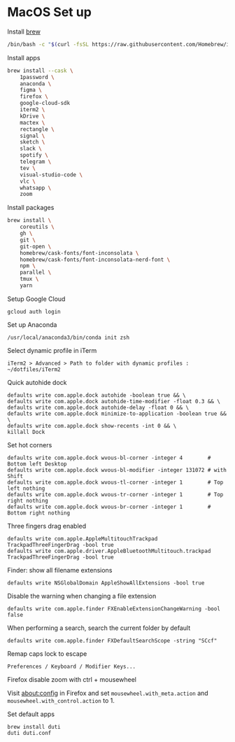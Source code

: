 # MacOS Set up

Install [brew](https://brew.sh)

```bash
/bin/bash -c "$(curl -fsSL https://raw.githubusercontent.com/Homebrew/install/HEAD/install.sh)"
```

Install apps

```bash
brew install --cask \
    1password \
    anaconda \
    figma \
    firefox \
    google-cloud-sdk
    iterm2 \
    kDrive \
    mactex \
    rectangle \
    signal \
    sketch \
    slack \
    spotify \
    telegram \
    tev \
    visual-studio-code \
    vlc \
    whatsapp \
    zoom
```

Install packages

```bash
brew install \
    coreutils \
    gh \
    git \
    git-open \
    homebrew/cask-fonts/font-inconsolata \
    homebrew/cask-fonts/font-inconsolata-nerd-font \
    npm \
    parallel \
    tmux \
    yarn
```

Setup Google Cloud

```
gcloud auth login
```

Set up Anaconda

```
/usr/local/anaconda3/bin/conda init zsh
```


Select dynamic profile in iTerm

`iTerm2 > Advanced > Path to folder with dynamic profiles : ~/dotfiles/iTerm2`

Quick autohide dock

```
defaults write com.apple.dock autohide -boolean true && \
defaults write com.apple.dock autohide-time-modifier -float 0.3 && \
defaults write com.apple.dock autohide-delay -float 0 && \
defaults write com.apple.dock minimize-to-application -boolean true && \
defaults write com.apple.dock show-recents -int 0 && \
killall Dock
```

Set hot corners
```
defaults write com.apple.dock wvous-bl-corner -integer 4        # Bottom left Desktop
defaults write com.apple.dock wvous-bl-modifier -integer 131072 # with Shift
defaults write com.apple.dock wvous-tl-corner -integer 1        # Top left nothing
defaults write com.apple.dock wvous-tr-corner -integer 1        # Top right nothing
defaults write com.apple.dock wvous-br-corner -integer 1        # Bottom right nothing
```


Three fingers drag enabled
```
defaults write com.apple.AppleMultitouchTrackpad TrackpadThreeFingerDrag -bool true
defaults write com.apple.driver.AppleBluetoothMultitouch.trackpad TrackpadThreeFingerDrag -bool true
```


Finder: show all filename extensions

```
defaults write NSGlobalDomain AppleShowAllExtensions -bool true
```

Disable the warning when changing a file extension

```
defaults write com.apple.finder FXEnableExtensionChangeWarning -bool false
```

When performing a search, search the current folder by default
```
defaults write com.apple.finder FXDefaultSearchScope -string "SCcf"
```

Remap caps lock to escape

`Preferences / Keyboard / Modifier Keys...`

Firefox disable zoom with ctrl + mousewheel

Visit [about:config](about:config) in Firefox and set `mousewheel.with_meta.action` and `mousewheel.with_control.action` to 1.

Set default apps

```
brew install duti
duti duti.conf
```
